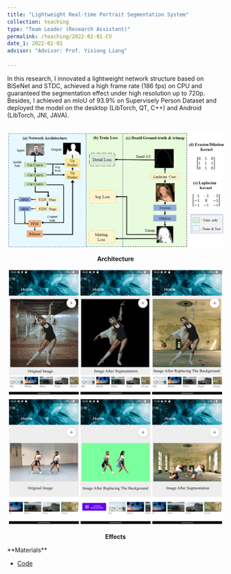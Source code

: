 ```yaml
---
title: "Lightweight Real-time Portrait Segmentation System"
collection: teaching
type: "Team Leader (Research Assistant)"
permalink: /teaching/2022-02-01-CV
date_1: 2022-02-01
advisor: "Advisor: Prof. Yixiong Liang"

---
```

In this research, I innovated a lightweight network structure based on BiSeNet and STDC, achieved a high frame rate (186 fps) on CPU and guaranteed the segmentation effect under high resolution up to 720p. Besides, I achieved an mIoU of 93.9% on Supervisely Person Dataset and deployed the model on the desktop (LibTorch, QT, C++) and Android (LibTorch, JNI, JAVA).

<br>
<img src='/images/CV-network-arch.png'>
<p><center><b>Architecture</b></center></p>
<img src='/images/result_portrait_1.png'>
<img src='/images/result_portrait_2.png'>
<p><center><b>Effects</b></center></p>
**Materials**
<ul>
<li><a href="https://github.com/MrDeering/Portrait-Segmentation-System">Code</a></li>
</ul>


